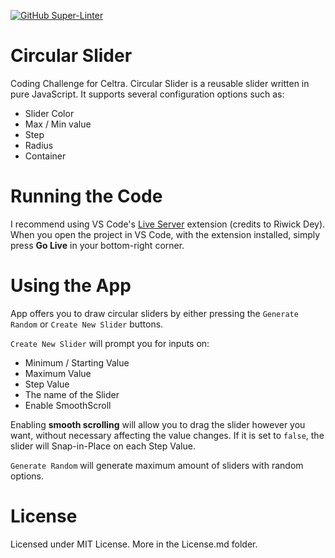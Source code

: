 [![GitHub Super-Linter](https://github.com/cybercitizen7/circular-slider/workflows/Lint%20Code%20Base/badge.svg)](https://github.com/marketplace/actions/super-linter)

# Circular Slider

Coding Challenge for Celtra. Circular Slider is a reusable slider written in
pure JavaScript. It supports several configuration options such as:

- Slider Color
- Max / Min value
- Step
- Radius
- Container

# Running the Code

I recommend using VS Code's
[Live Server](https://marketplace.visualstudio.com/items?itemName=ritwickdey.LiveServer)
extension (credits to Riwick Dey). When you open the project in VS Code, with
the extension installed, simply press **Go Live** in your bottom-right corner.

# Using the App

App offers you to draw circular sliders by either pressing the `Generate Random`
or `Create New Slider` buttons.

`Create New Slider` will prompt you for inputs on:

- Minimum / Starting Value
- Maximum Value
- Step Value
- The name of the Slider
- Enable SmoothScroll

Enabling **smooth scrolling** will allow you to drag the slider however you
want, without necessary affecting the value changes. If it is set to `false`,
the slider will Snap-in-Place on each Step Value.

`Generate Random` will generate maximum amount of sliders with random options.

# License

Licensed under MIT License. More in the License.md folder.
